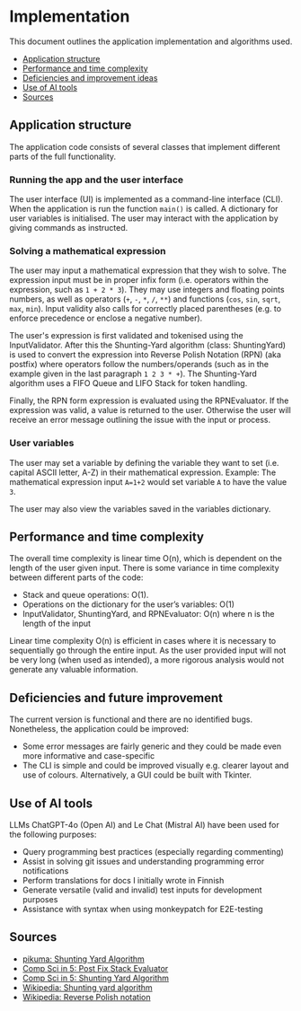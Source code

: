 # Implementation

This document outlines the application implementation and algorithms used.

- [Application structure](#application-structure)
- [Performance and time complexity](#performance-and-time-complexity)
- [Deficiencies and improvement ideas](#deficiencies-and-improvement-ideas)
- [Use of AI tools](#use-of-ai-tools)
- [Sources](#sources)


## Application structure

The application code consists of several classes that implement different parts of the full functionality.  


### Running the app and the user interface

The user interface (UI) is implemented as a command-line interface (CLI). When the application is run the function `main()` is called. A dictionary for user variables is initialised. The user may interact with the application by giving commands as instructed.


### Solving a mathematical expression

The user may input a mathematical expression that they wish to solve. The expression input must be in proper infix form (i.e. operators within the expression, such as `1 + 2 * 3`). They may use integers and floating points numbers, as well as operators (`+`, `-`, `*`, `/`, `**`) and functions (`cos`, `sin`, `sqrt`, `max`, `min`). Input validity also calls for correctly placed parentheses (e.g. to enforce precedence or enclose a negative number).

The user's expression is first validated and tokenised using the InputValidator. After this the Shunting-Yard algorithm (class: ShuntingYard) is used to convert the expression into Reverse Polish Notation (RPN) (aka postfix) where operators follow the numbers/operands (such as in the example given in the last paragraph `1 2 3 * +`). The Shunting-Yard algorithm uses a FIFO Queue and LIFO Stack for token handling. 

Finally, the RPN form expression is evaluated using the RPNEvaluator. If the expression was valid, a value is returned to the user. Otherwise the user will receive an error message outlining the issue with the input or process.


### User variables

The user may set a variable by defining the variable they want to set (i.e. capital ASCII letter, A-Z) in their mathematical expression. Example: The mathematical expression input `A=1+2` would set variable `A` to have the value `3`. 

The user may also view the variables saved in the variables dictionary. 


## Performance and time complexity

The overall time complexity is linear time O(n), which is dependent on the length of the user given input. There is some variance in time complexity between different parts of the code:

* Stack and queue operations: O(1).
* Operations on the dictionary for the user’s variables: O(1)
* InputValidator, ShuntingYard, and RPNEvaluator: O(n) where n is the length of the input

Linear time complexity O(n) is efficient in cases where it is necessary to sequentially go through the entire input. As the user provided input will not be very long (when used as intended), a more rigorous analysis would not generate any valuable information.


## Deficiencies and future improvement 

The current version is functional and there are no identified bugs. Nonetheless, the application could be improved: 

* Some error messages are fairly generic and they could be made even more informative and case-specific
* The CLI is simple and could be improved visually e.g. clearer layout and use of colours. Alternatively, a GUI could be built with Tkinter.  


## Use of AI tools

LLMs ChatGPT-4o (Open AI) and Le Chat (Mistral AI) have been used for the following purposes: 

- Query programming best practices (especially regarding commenting)
- Assist in solving git issues and understanding programming error notifications
- Perform translations for docs I initially wrote in Finnish
- Generate versatile (valid and invalid) test inputs for development purposes
- Assistance with syntax when using monkeypatch for E2E-testing


## Sources

- [pikuma: Shunting Yard Algorithm](https://www.youtube.com/watch?v=ceu-7gV1wd0)
- [Comp Sci in 5: Post Fix Stack Evaluator]( https://www.youtube.com/watch?v=bebqXO8H4eA)
- [Comp Sci in 5: Shunting Yard Algorithm](https://www.youtube.com/watch?v=Wz85Hiwi5MY)
- [Wikipedia: Shunting yard algorithm](https://en.wikipedia.org/wiki/Shunting_yard_algorithm)
- [Wikipedia: Reverse Polish notation](https://en.wikipedia.org/wiki/Reverse_Polish_notation)
